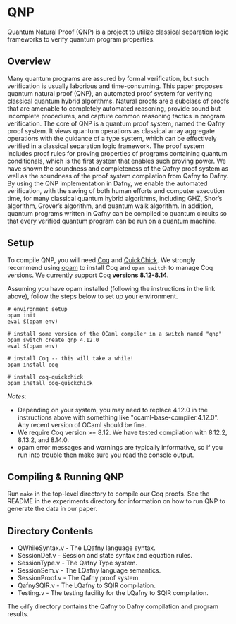 # QNP

Quantum Natural Proof (QNP) is a project to utilize classical separation logic frameworks to verify quantum program properties.

## Overview

Many quantum programs are assured by formal verification, but such verification is usually laborious and time-consuming. This paper proposes quantum natural proof (QNP), an automated proof system for verifying classical quantum hybrid algorithms. Natural proofs are a subclass of proofs that are amenable to completely automated reasoning, provide sound but incomplete procedures, and capture common reasoning tactics in program verification. The core of QNP is a quantum proof system, named the Qafny proof system. It views quantum operations as classical array aggregate operations with the guidance of a type system, which can be effectively verified in a classical separation logic framework. The proof system includes proof rules for proving properties of programs containing quantum conditionals, which is the first system that enables such proving power. We have shown the soundness and completeness of the Qafny proof system as well as the soundness of the proof system compilation from Qafny to Dafny. By using the QNP implementation in Dafny, we enable the automated verification, with the saving of both human efforts and computer execution time, for many classical quantum hybrid algorithms, including GHZ, Shor’s algorithm, Grover’s algorithm, and quantum walk algorithm. In addition, quantum programs written in Qafny can be compiled to quantum circuits so that every verified quantum program can be run on a quantum machine.

## Setup

To compile QNP, you will need [Coq](https://coq.inria.fr/) and [QuickChick](https://github.com/QuickChick/QuickChick). We strongly recommend using [opam](https://opam.ocaml.org/doc/Install.html) to install Coq and `opam switch` to manage Coq versions. We currently support Coq **versions 8.12-8.14**.

Assuming you have opam installed (following the instructions in the link above), follow the steps below to set up your environment.
```
# environment setup
opam init
eval $(opam env)

# install some version of the OCaml compiler in a switch named "qnp"
opam switch create qnp 4.12.0
eval $(opam env)

# install Coq -- this will take a while!
opam install coq

# install coq-quickchick
opam install coq-quickchick
```

*Notes*:
* Depending on your system, you may need to replace 4.12.0 in the instructions above with something like "ocaml-base-compiler.4.12.0". Any recent version of OCaml should be fine. 
* We require Coq version >= 8.12. We have tested compilation with 8.12.2, 8.13.2, and 8.14.0.
* opam error messages and warnings are typically informative, so if you run into trouble then make sure you read the console output.

## Compiling & Running QNP

Run `make` in the top-level directory to compile our Coq proofs. See the README in the experiments directory for information on how to run QNP to generate the data in our paper.

## Directory Contents

* QWhileSyntax.v - The LQafny language syntax.
* SessionDef.v - Session and state syntax and equation rules.
* SessionType.v - The Qafny Type system.
* SessionSem.v - The LQafny language semantics.
* SessionProof.v - The Qafny proof system.
* QafnySQIR.v - The LQafny to SQIR compilation.
* Testing.v - The testing facility for the LQafny to SQIR compilation.

The `qdfy` directory contains the Qafny to Dafny compilation and program results.


